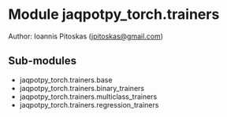 Module jaqpotpy_torch.trainers
==============================
Author: Ioannis Pitoskas (jpitoskas@gmail.com)

Sub-modules
-----------
* jaqpotpy_torch.trainers.base
* jaqpotpy_torch.trainers.binary_trainers
* jaqpotpy_torch.trainers.multiclass_trainers
* jaqpotpy_torch.trainers.regression_trainers